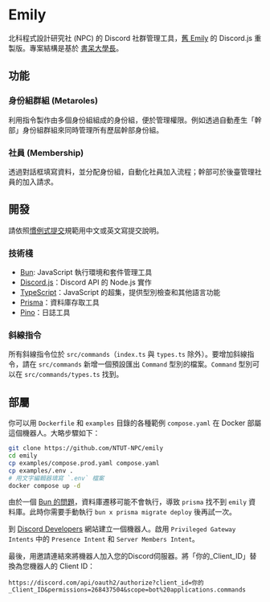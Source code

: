 # Emily

北科程式設計研究社 (NPC) 的 Discord 社群管理工具，[舊 Emily][Java Emily] 的 Discord.js 重製版。專案結構是基於 [書呆大學長][ai-chatbot]。

[Java Emily]: https://github.com/ntut-xuan/NPC-Emily
[ai-chatbot]: https://github.com/chenghsuanho/ai-chatbot

## 功能

### 身份組群組 (Metaroles)

利用指令製作由多個身份組組成的身份組，便於管理權限。例如透過自動產生「幹部」身份組群組來同時管理所有歷屆幹部身份組。

### 社員 (Membership)

透過對話框填寫資料，並分配身份組，自動化社員加入流程；幹部可於後臺管理社員的加入請求。

## 開發

請依照[慣例式提交][Conventional Commits]規範用中文或英文寫提交說明。

[Conventional Commits]: https://www.conventionalcommits.org/zh-hant/v1.0.0/

### 技術棧

- [Bun][bun]: JavaScript 執行環境和套件管理工具
- [Discord.js][discord.js]：Discord API 的 Node.js 實作
- [TypeScript][typescript]：JavaScript 的超集，提供型別檢查和其他語言功能
- [Prisma][prisma]：資料庫存取工具
- [Pino][pino]：日誌工具

[discord.js]: https://discord.js.org/
[typescript]: https://www.typescriptlang.org/
[prisma]: https://www.prisma.io/
[bun]: https://bun.sh/
[pino]: https://getpino.io/

### 斜線指令

所有斜線指令位於 `src/commands`（`index.ts` 與 `types.ts` 除外）。要增加斜線指令，請在 `src/commands` 新增一個預設匯出 `Command` 型別的檔案。`Command` 型別可以在 `src/commands/types.ts` 找到。

## 部屬

你可以用 `Dockerfile` 和 `examples` 目錄的各種範例 `compose.yaml` 在 Docker 部屬這個機器人。大略步驟如下：

```sh
git clone https://github.com/NTUT-NPC/emily
cd emily
cp examples/compose.prod.yaml compose.yaml
cp examples/.env .
# 用文字編輯器填寫 `.env` 檔案
docker compose up -d
```

由於一個 [Bun 的問題][oven-sh/bun#5320]，資料庫遷移可能不會執行，導致 `prisma` 找不到 `emily` 資料庫。此時你需要手動執行 `bun x prisma migrate deploy` 後再試一次。

到 [Discord Developers][discord-developers] 網站建立一個機器人。啟用 `Privileged Gateway Intents` 中的 `Presence Intent` 和 `Server Members Intent`。

最後，用邀請連結來將機器人加入您的Discord伺服器。將「你的\_Client_ID」替換為您機器人的 Client ID：

```url
https://discord.com/api/oauth2/authorize?client_id=你的_Client_ID&permissions=268437504&scope=bot%20applications.commands
```

[discord-developers]: https://discord.com/developers/applications
[oven-sh/bun#5320]: https://github.com/oven-sh/bun/issues/5320
